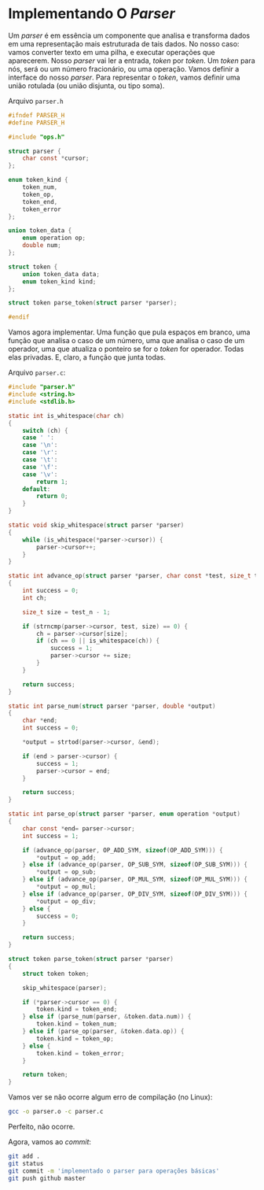# Implementando O _Parser_

Um _parser_ é em essência um componente que analisa e transforma dados em uma
representação mais estruturada de tais dados. No nosso caso: vamos converter
texto em uma pilha, e executar operações que aparecerem. Nosso _parser_ vai
ler a entrada, _token_ por _token_. Um _token_ para nós, será ou um número
fracionário, ou uma operação. Vamos definir a interface do nosso _parser_.
Para representar o _token_, vamos definir uma união rotulada (ou união disjunta,
ou tipo soma).

Arquivo `parser.h`
```C
#ifndef PARSER_H
#define PARSER_H

#include "ops.h"

struct parser {
    char const *cursor;
};

enum token_kind {
    token_num,
    token_op,
    token_end,
    token_error
};

union token_data {
    enum operation op;
    double num;
};

struct token {
    union token_data data;
    enum token_kind kind;
};

struct token parse_token(struct parser *parser);

#endif
```

Vamos agora implementar. Uma função que pula espaços em branco, uma função que
analisa o caso de um número, uma que analisa o caso de um operador, uma que
atualiza o ponteiro se for o _token_ for operador. Todas elas privadas. E,
claro, a função que junta todas.

Arquivo `parser.c`:
```C
#include "parser.h"
#include <string.h>
#include <stdlib.h>

static int is_whitespace(char ch)
{
    switch (ch) {
    case ' ':
    case '\n':
    case '\r':
    case '\t':
    case '\f':
    case '\v':
        return 1;
    default:
        return 0;
    }
}

static void skip_whitespace(struct parser *parser)
{
    while (is_whitespace(*parser->cursor)) {
        parser->cursor++;
    }
}

static int advance_op(struct parser *parser, char const *test, size_t test_n)
{
    int success = 0;
    int ch;

    size_t size = test_n - 1;

    if (strncmp(parser->cursor, test, size) == 0) {
        ch = parser->cursor[size];
        if (ch == 0 || is_whitespace(ch)) {
            success = 1;
            parser->cursor += size;
        }
    }

    return success;
}

static int parse_num(struct parser *parser, double *output)
{
    char *end;
    int success = 0;

    *output = strtod(parser->cursor, &end);

    if (end > parser->cursor) {
        success = 1;
        parser->cursor = end;
    }

    return success;
}

static int parse_op(struct parser *parser, enum operation *output)
{
    char const *end= parser->cursor;
    int success = 1;

    if (advance_op(parser, OP_ADD_SYM, sizeof(OP_ADD_SYM))) {
        *output = op_add;
    } else if (advance_op(parser, OP_SUB_SYM, sizeof(OP_SUB_SYM))) {
        *output = op_sub;
    } else if (advance_op(parser, OP_MUL_SYM, sizeof(OP_MUL_SYM))) {
        *output = op_mul;
    } else if (advance_op(parser, OP_DIV_SYM, sizeof(OP_DIV_SYM))) {
        *output = op_div;
    } else {
        success = 0;
    }

    return success;
}

struct token parse_token(struct parser *parser)
{
    struct token token;

    skip_whitespace(parser);

    if (*parser->cursor == 0) {
        token.kind = token_end;
    } else if (parse_num(parser, &token.data.num)) {
        token.kind = token_num;
    } else if (parse_op(parser, &token.data.op)) {
        token.kind = token_op;
    } else {
        token.kind = token_error;
    }

    return token;
}
```

Vamos ver se não ocorre algum erro de compilação (no Linux):
```sh
gcc -o parser.o -c parser.c
```
Perfeito, não ocorre.

Agora, vamos ao _commit_:

```sh
git add .
git status
git commit -m 'implementado o parser para operações básicas'
git push github master
```
